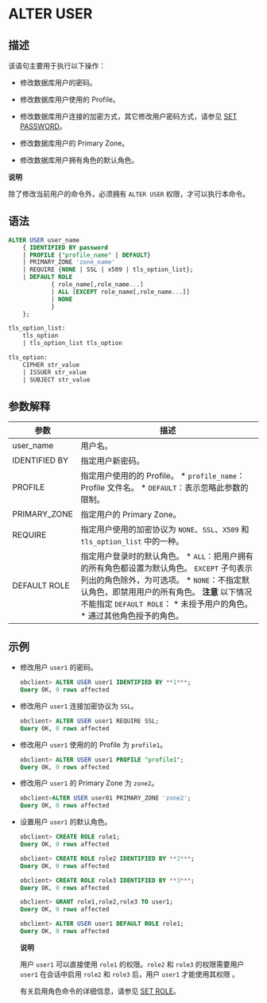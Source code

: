 ALTER USER 
===============================



描述 
-----------

该语句主要用于执行以下操作：

* 修改数据库用户的密码。

  

* 修改数据库用户使用的 Profile。

  

* 修改数据库用户连接的加密方式，其它修改用户密码方式，请参见 [SET PASSWORD](/zh-CN/11.sql-reference-oracle-mode/9.sql-statement-1/3.DCL/13.set-password-1.md)。

  

* 修改数据库用户的 Primary Zone。

  

* 修改数据库用户拥有角色的默认角色。

  



**说明**



除了修改当前用户的命令外，必须拥有 `ALTER USER` 权限，才可以执行本命令。

语法 
-----------

```sql
ALTER USER user_name 
    { IDENTIFIED BY password
    | PROFILE {"profile_name" | DEFAULT}
    | PRIMARY_ZONE 'zone_name'
    | REQUIRE {NONE | SSL | x509 | tls_option_list}; 
    | DEFAULT ROLE 
            { role_name[,role_name...]
            | ALL [EXCEPT role_name[,role_name...]]
            | NONE
            }
    };

tls_option_list:
    tls_option
    | tls_option_list tls_option

tls_option:
    CIPHER str_value
    | ISSUER str_value
    | SUBJECT str_value
```



参数解释 
-------------



|      参数       |                                                                                                                                                                                                      描述                                                                                                                                                                                                       |
|---------------|---------------------------------------------------------------------------------------------------------------------------------------------------------------------------------------------------------------------------------------------------------------------------------------------------------------------------------------------------------------------------------------------------------------|
| user_name     | 用户名。                                                                                                                                                                                                                                                                                                                                                                                                          |
| IDENTIFIED BY | 指定用户新密码。                                                                                                                                                                                                                                                                                                                                                                                                      |
| PROFILE       | 指定用户使用的的 Profile。 * `profile_name`：Profile 文件名。   * `DEFAULT`：表示忽略此参数的限制。                                                                                                                                                                                                                                  |
| PRIMARY_ZONE  | 指定用户的 Primary Zone。                                                                                                                                                                                                                                                                                                                                                                                           |
| REQUIRE       | 指定用户使用的加密协议为 `NONE`、`SSL`、`X509` 和 `tls_option_list` 中的一种。                                                                                                                                                                                                                                                                                                                                                    |
| DEFAULT ROLE  | 指定用户登录时的默认角色。 * `ALL`：把用户拥有的所有角色都设置为默认角色。 `EXCEPT` 子句表示列出的角色除外，为可选项。   * `NONE`：不指定默认角色，即禁用用户的所有角色。    **注意**  以下情况不能指定 `DEFAULT ROLE`： * 未授予用户的角色。   * 通过其他角色授予的角色。    |



示例 
-----------

* 修改用户 `user1` 的密码。

  ```sql
  obclient> ALTER USER user1 IDENTIFIED BY **1***;
  Query OK, 0 rows affected
  ```

  




<!-- -->

* 修改用户 `user1` 连接加密协议为 `SSL`。

  ```sql
  obclient> ALTER USER user1 REQUIRE SSL;
  Query OK, 0 rows affected
  ```

  




<!-- -->

* 修改用户 `user1` 使用的的 Profile 为 `profile1`。

  ```sql
  obclient> ALTER USER user1 PROFILE "profile1";
  Query OK, 0 rows affected
  ```

  

* 修改用户 `user1` 的 Primary Zone 为 `zone2`。

  ```sql
  obclient>ALTER USER user01 PRIMARY_ZONE 'zone2';
  Query OK, 0 rows affected
  ```

  

* 设置用户 `user1` 的默认角色。

  ```sql
  obclient> CREATE ROLE role1;
  Query OK, 0 rows affected
  
  obclient> CREATE ROLE role2 IDENTIFIED BY **2***;
  Query OK, 0 rows affected
  
  obclient> CREATE ROLE role3 IDENTIFIED BY **3***;
  Query OK, 0 rows affected
  
  obclient> GRANT role1,role2,role3 TO user1;
  Query OK, 0 rows affected
  
  obclient> ALTER USER user1 DEFAULT ROLE role1;
  Query OK, 0 rows affected
  ```

  
  **说明**

  

  用户 `user1` 可以直接使用 `role1` 的权限。`role2` 和 `role3` 的权限需要用户 `user1` 在会话中启用 `role2` 和 `role3` 后，用户 `user1` 才能使用其权限 。

  有关启用角色命令的详细信息，请参见 [SET ROLE](/zh-CN/11.sql-reference-oracle-mode/9.sql-statement-1/3.DCL/14.set-role.md)。
  



